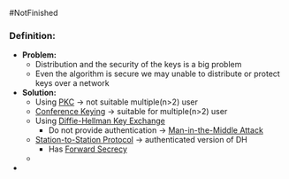 #NotFinished 
### Definition:
- **Problem:**
	- Distribution and the security of the keys is a big problem
	- Even the algorithm is secure we may unable to distribute or protect keys over a network
- **Solution:**
	- Using [PKC](PKC.md) -> not suitable multiple(n>2) user
	-  [Conference Keying](Conference%20Keying.md)  -> suitable for multiple(n>2) user
	- Using [Diffie-Hellman Key Exchange](Diffie-Hellman%20Key%20Exchange.md)
		- Do not provide authentication -> [Man-in-the-Middle Attack](Man-in-the-Middle%20Attack.md)
	- [Station-to-Station Protocol](Station-to-Station%20Protocol.md) -> authenticated version of DH
		- Has [Forward Secrecy](Forward%20Secrecy.md)
	- 
- 

